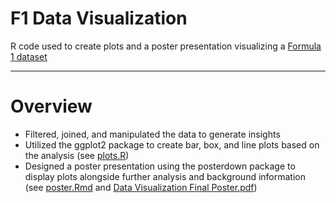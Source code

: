 # F1 Data Visualization
R code used to create plots and a poster presentation visualizing a [Formula 1 dataset](https://www.kaggle.com/datasets/rohanrao/formula-1-world-championship-1950-2020)

---
# Overview
- Filtered, joined, and manipulated the data to generate insights
- Utilized the ggplot2 package to create bar, box, and line plots based on the analysis (see [plots.R](final_project_code/plots.R))
- Designed a poster presentation using the posterdown package to display plots alongside further analysis and background information (see [poster.Rmd](final_project_code/poster/poster.Rmd) and [Data Visualization Final Poster.pdf](Data%20Visualization%20Final%20Poster.pdf))
